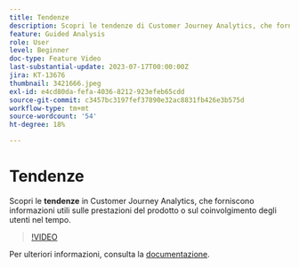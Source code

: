```yaml
---
title: Tendenze
description: Scopri le tendenze di Customer Journey Analytics, che fornisce informazioni utili sulle prestazioni del prodotto o sul coinvolgimento degli utenti nel tempo.
feature: Guided Analysis
role: User
level: Beginner
doc-type: Feature Video
last-substantial-update: 2023-07-17T00:00:00Z
jira: KT-13676
thumbnail: 3421666.jpeg
exl-id: e4cd80da-fefa-4036-8212-923efeb65cdd
source-git-commit: c3457bc3197fef37890e32ac8831fb426e3b575d
workflow-type: tm+mt
source-wordcount: '54'
ht-degree: 18%

---
```


# Tendenze

Scopri le **tendenze** in Customer Journey Analytics, che forniscono informazioni utili sulle prestazioni del prodotto o sul coinvolgimento degli utenti nel tempo.

>[!VIDEO](https://video.tv.adobe.com/v/3421666/?learn=on)

Per ulteriori informazioni, consulta la [documentazione](https://experienceleague.adobe.com/docs/analytics-platform/using/guided-analysis/trends/usage.html?lang=it).
